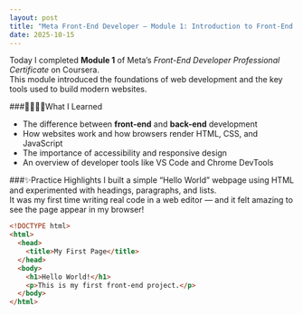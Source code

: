 ```yaml
---
layout: post
title: "Meta Front-End Developer – Module 1: Introduction to Front-End Development"
date: 2025-10-15
---
```


Today I completed **Module 1** of Meta’s *Front-End Developer Professional Certificate* on Coursera.  
This module introduced the foundations of web development and the key tools used to build modern websites.

###🫷😵‍💫🫸What I Learned
- The difference between **front-end** and **back-end** development  
- How websites work and how browsers render HTML, CSS, and JavaScript  
- The importance of accessibility and responsive design  
- An overview of developer tools like VS Code and Chrome DevTools

###✨Practice Highlights
I built a simple “Hello World” webpage using HTML and experimented with headings, paragraphs, and lists.  
It was my first time writing real code in a web editor — and it felt amazing to see the page appear in my browser!

```html
<!DOCTYPE html>
<html>
  <head>
    <title>My First Page</title>
  </head>
  <body>
    <h1>Hello World!</h1>
    <p>This is my first front-end project.</p>
  </body>
</html>
